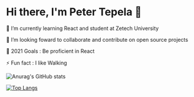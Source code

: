# Hi there, I'm Peter Tepela 👋

🌱 I’m currently learning React and student at Zetech University

👯 I’m looking foward to collaborate and contribute on open source projects

🥅 2021 Goals : Be proficient in React

⚡ Fun fact : I like Walking

![Anurag's GitHub stats](https://github-readme-stats.vercel.app/api?username=sankaire&show_icons=true)

[![Top Langs](https://github-readme-stats.vercel.app/api/top-langs/?username=sankaire&layout=compact)](https://github.com/anuraghazra/github-readme-stats) 







